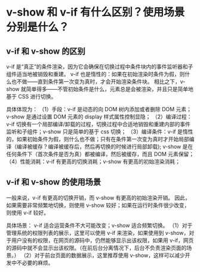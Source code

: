 # v-show 和 v-if 有什么区别？使用场景分别是什么？

## v-if 和 v-show 的区别

v-if 是“真正”的条件渲染，因为它会确保在切换过程中条件块内的事件监听器和子组件适当地被销毁和重建。
v-if 也是惰性的：如果在初始渲染时条件为假，则什么也不做——直到条件第一次变为真时，才会开始渲染条件块。
相比之下，v-show 就简单得多——不管初始条件是什么，元素总是会被渲染，并且只是简单地基于 CSS 进行切换。

具体体现为：
（1）手段：v-if 是动态的向 DOM 树内添加或者删除 DOM 元素；v-show 是通过设置 DOM 元素的 display 样式属性控制显隐；
（2）编译过程：v-if 切换有一个局部编译/卸载的过程，切换过程中合适地销毁和重建内部的事件监听和子组件；v-show 只是简单的基于 css 切换；
（3）编译条件：v-if 是惰性的，如果初始条件为假，则什么也不做；只有在条件第一次变为真时才开始局部编译（编译被缓存？编译被缓存后，然后再切换的时候进行局部卸载); v-show 是在任何条件下（首次条件是否为真）都被编译，然后被缓存，而且 DOM 元素保留；
（4）性能消耗：v-if 有更高的切换消耗；v-show 有更高的初始渲染消耗；

## v-if 和 v-show 的使用场景

一般来说，v-if 有更高的切换开销，而 v-show 有更高的初始渲染开销。
因此，如果需要非常频繁地切换，则使用 v-show 较好；如果在运行时条件很少改变，则使用 v-if 较好。

具体场景：
v-if 适合运营条件不大可能改变；v-show 适合频繁切换。
（1）对于管理系统的权限列表的展示，这里可以使用 v-if 来渲染，如果使用到 v-show，对于用户没有的权限，在网页的源码中，仍然能够显示出该权限，如果用 v-if，网页的源码中就不会显示出该权限。（在前后台分离情况下，后台不负责渲染页面的场景。）
（2）对于前台页面的数据展示，这里推荐使用 v-show，这样可以减少开发中不必要的麻烦。
